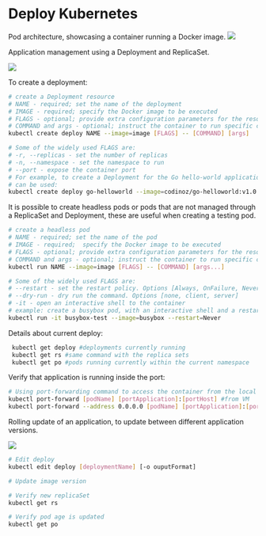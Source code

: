 # Deploy Kubernetes

Pod architecture, showcasing a container running a Docker image.
![](https://video.udacity-data.com/topher/2020/December/5fe07d2d_screenshot-2020-12-21-at-10.47.02/screenshot-2020-12-21-at-10.47.02.png)

Application management using a Deployment and ReplicaSet.

![](https://video.udacity-data.com/topher/2020/December/5fe082fd_screenshot-2020-12-21-at-11.11.46/screenshot-2020-12-21-at-11.11.46.png)

To create a deployment:

```bash
# create a Deployment resource
# NAME - required; set the name of the deployment
# IMAGE - required; specify the Docker image to be executed
# FLAGS - optional; provide extra configuration parameters for the resource
# COMMAND and args - optional; instruct the container to run specific commands when it starts
kubectl create deploy NAME --image=image [FLAGS] -- [COMMAND] [args]

# Some of the widely used FLAGS are:
# -r, --replicas - set the number of replicas
# -n, --namespace - set the namespace to run
# --port - expose the container port
# For example, to create a Deployment for the Go hello-world application in namespace `test`, the following command
# can be used:
kubectl create deploy go-helloworld --image=codinoz/go-helloworld:v1.0.0 -n test
```
It is possible to create headless pods or pods that are not managed through a ReplicaSet and Deployment, these are useful when creating a testing pod.
```bash
# create a headless pod
# NAME - required; set the name of the pod
# IMAGE - required;  specify the Docker image to be executed
# FLAGS - optional; provide extra configuration parameters for the resource
# COMMAND and args - optional; instruct the container to run specific commands when it starts 
kubectl run NAME --image=image [FLAGS] -- [COMMAND] [args...]

# Some of the widely used FLAGS are:
# --restart - set the restart policy. Options [Always, OnFailure, Never]
# --dry-run - dry run the command. Options [none, client, server]
# -it - open an interactive shell to the container
# example: create a busybox pod, with an interactive shell and a restart policy set to Never 
kubectl run -it busybox-test --image=busybox --restart=Never
```

Details about current deploy:
```bash
 kubectl get deploy #deployments currently running
 kubectl get rs #same command with the replica sets
 kubectl get po #pods running currently within the current namespace
```

Verify that application is running inside the port:
```bash
# Using port-forwarding command to access the container from the local host
kubectl port-forward [podName] [portApplication]:[portHost] #from VM 
kubectl port-forward --address 0.0.0.0 [podName] [portApplication]:[portHost] #fromt host
```

Rolling update of an application, to update between different application versions.

![](https://video.udacity-data.com/topher/2020/December/5fe087be_screenshot-2020-12-21-at-11.32.05/screenshot-2020-12-21-at-11.32.05.png)

```bash
# Edit deploy
kubectl edit deploy [deploymentName] [-o ouputFormat]

# Update image version

# Verify new replicaSet
kubectl get rs

# Verify pod age is updated
kubectl get po
```